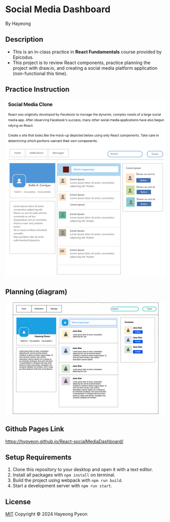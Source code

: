 # Social Media Dashboard

By Hayeong

## Description

- This is an in-class practice in **React Fundamentals** course provided by Epicodus. 
- This project is to review React components, practice planning the project with draw.io, and creating a social media platform application (non-functional this time). 

## Practice Instruction
![Instruction](./src/img/instruction.png)

## Planning (diagram)

![Diagram](./src/img/SocialMediaPlatform.jpg)

## Github Pages Link
https://hypyeon.github.io/React-socialMediaDashboard/

## Setup Requirements
1. Clone this repository to your desktop and open it with a text editor.
2. Install all packages with `npm install` on terminal.
3. Build the project using webpack with `npm run build`.
4. Start a development server with `npm run start`.

## License
[MIT](/LICENSE.txt) Copyright © 2024 Hayeong Pyeon
